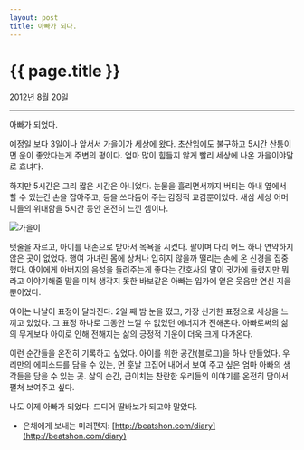 ```yaml
---
layout: post
title: 아빠가 되다. 
---
```


{{ page.title }}
================
<p class="meta">2012년 8월 20일</p>

---


아빠가 되었다.

예정일 보다 3일이나 앞서서 가을이가 세상에 왔다. 초산임에도 불구하고 5시간 산통이면 운이 좋았다는게 주변의 평이다. 엄마 많이 힘들지 않게 빨리 세상에 나온 가을이야말로 효녀다. 

하지만 5시간은 그리 짧은 시간은 아니었다. 눈물을 흘리면서까지 버티는 아내 옆에서 할 수 있는건 손을 잡아주고, 등을 쓰다듬어 주는 감정적 교감뿐이었다. 새삼 세상 어머니들의 위대함을 5시간 동안 온전히 느낀 셈이다.  


![가을이](http://beatshon.github.com/images/gaul.jpg "가을이")

탯줄을 자르고, 아이를 내손으로 받아서 목욕을 시켰다. 팔이며 다리 어느 하나 연약하지 않은 곳이 없었다. 행여 가녀린 몸에 상처나 입히지 않을까 떨리는 손에 온 신경을 집중했다. 아이에게 아버지의 음성을 들려주는게 좋다는 간호사의 말이 귓가에 들렸지만 뭐라고 이야기해줄 말을 미처 생각지 못한 바보같은 아빠는 입가에 옅은 웃음만 연신 지을 뿐이었다. 

아이는 나날이 표정이 달라진다. 2일 째 밤 눈을 떴고, 가장 신기한 표정으로 세상을 느끼고 있었다. 그 표정 하나로 그동안 느낄 수 없었던 에너지가 전해온다. 아빠로써의 삶의 무게보다 아이로 인해 전해지는 삶의 긍정적 기운이 더욱 크게 다가온다. 

이런 순간들을 온전히 기록하고 싶었다. 아이를 위한 공간(블로그)을 하나 만들었다. 우리만의 에피소드를 담을 수 있는, 먼 훗날 끄집어 내어서 보여 주고 싶은 엄마 아빠의 생각들을 담을 수 있는 곳. 삶의 순간, 굽이치는 찬란한 우리들의 이야기를 온전히 담아서 펼쳐 보여주고 싶다. 

나도 이제 아빠가 되었다. 드디어 딸바보가 되고야 말았다. 

- 은채에게 보내는 미래편지: [http://beatshon.com/diary](http://beatshon.com/diary) 







